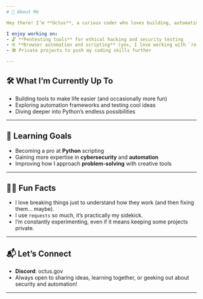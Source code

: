 ```yaml
---
# 👋 About Me  

Hey there! I’m **Octus**, a curious coder who loves building, automating, and learning along the way. While I have a passion for cybersecurity and pentesting, I’m always exploring new areas and experimenting with different projects.  

I enjoy working on:  
- 🔓 **Pentesting tools** for ethical hacking and security testing
- 🌐 **Browser automation and scripting** (yes, I love working with `requests`)  
- 🛠️ Private projects to push my coding skills further  

---
```


## 🛠️ What I’m Currently Up To  
- Building tools to make life easier (and occasionally more fun)  
- Exploring automation frameworks and testing cool ideas  
- Diving deeper into Python’s endless possibilities  

---

## 🌱 Learning Goals  
- Becoming a pro at **Python** scripting  
- Gaining more expertise in **cybersecurity** and **automation**  
- Improving how I approach **problem-solving** with creative tools  

---

## 👨‍💻 Fun Facts  
- I love breaking things just to understand how they work (and then fixing them... maybe).  
- I use `requests` so much, it’s practically my sidekick.  
- I’m constantly experimenting, even if it means keeping some projects private.  

---

## 📬 Let’s Connect  
- **Discord**: octus.gov
- Always open to sharing ideas, learning together, or geeking out about security and automation!  

---
